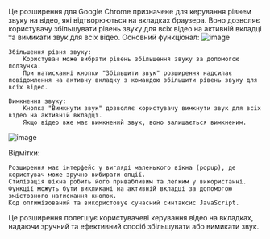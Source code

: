 Це розширення для Google Chrome призначене для керування рівнем звуку на відео, які відтворюються на вкладках браузера. Воно дозволяє користувачу збільшувати рівень звуку для всіх відео на активній вкладці та вимикати звук для всіх відео.
Основний функціонал:
![image](https://github.com/Roman-Habnyuk/Manifest/assets/148562903/5192f501-d027-417b-8da3-04f7988e0388)


    Збільшення рівня звуку:
        Користувач може вибрати рівень збільшення звуку за допомогою ползунка.
        При натисканні кнопки "Збільшити звук" розширення надсилає повідомлення на активну вкладку з командою збільшити рівень звуку для всіх відео.

    Вимкнення звуку:
        Кнопка "Вимкнути звук" дозволяє користувачу вимкнути звук для всіх відео на активній вкладці.
        Якщо відео вже має вимкнений звук, воно залишається вимкненим.
![image](https://github.com/Roman-Habnyuk/Manifest/assets/148562903/430554e8-60c0-4517-9232-a673e1c0af89)



Відмітки:

    Розширення має інтерфейс у вигляді маленького вікна (popup), де користувач може зручно вибирати опції.
    Стилізація вікна робить його привабливим та легким у використанні.
    Функції можуть бути викликані на активній вкладці за допомогою змістовного натискання кнопок.
    Код оптимізований та використовує сучасний синтаксис JavaScript.

Це розширення полегшує користувачеві керування відео на вкладках, надаючи зручний та ефективний спосіб збільшувати або вимикати звук.
